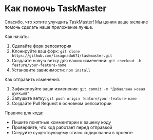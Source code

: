 # Как помочь TaskMaster

Спасибо, что хотите улучшить TaskMaster! Мы ценим ваше желание помочь сделать наше приложение лучше.

Как начать:
1. Сделайте форк репозитория
2. Клонируйте ваш форк: `git clone https://github.com/lasagnadu671/taskmaster.git`
3. Создайте новую ветку для ваших изменений: `git checkout -b feature/your-feature-name`
4. Установите зависимости: `npm install`

Как отправить изменения:
1. Зафиксируйте ваши изменения: `git commit -m "Добавлена новая функция"`
2. Запушьте ветку: `git push origin feature/your-feature-name`
3. Создайте Pull Request в основном репозитории

Правила для кода:
- Пишите понятные комментарии к вашему коду
- Проверяйте, что код работает перед отправкой
- Следуйте существующему стилю кодирования в проекте
